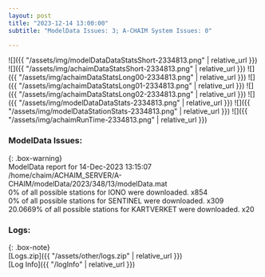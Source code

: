 ```yaml
---
layout: post
title: "2023-12-14 13:00:00"
subtitle: "ModelData Issues: 3; A-CHAIM System Issues: 0"

---
```


![]({{ "/assets/img/modelDataDataStatsShort-2334813.png" | relative_url }})
![]({{ "/assets/img/achaimDataStatsShort-2334813.png" | relative_url }})
![]({{ "/assets/img/achaimDataStatsLong00-2334813.png" | relative_url }})
![]({{ "/assets/img/achaimDataStatsLong01-2334813.png" | relative_url }})
![]({{ "/assets/img/achaimDataStatsLong02-2334813.png" | relative_url }})
![]({{ "/assets/img/modelDataDataStats-2334813.png" | relative_url }})
![]({{ "/assets/img/modelDataStationStats-2334813.png" | relative_url }})
![]({{ "/assets/img/achaimRunTime-2334813.png" | relative_url }})


### ModelData Issues:  
  
{: .box-warning}  
 ModelData report for 14-Dec-2023 13:15:07   
 /home/chaim/ACHAIM_SERVER/A-CHAIM/modelData/2023/348/13/modelData.mat   
 0% of all possible stations for IONO were downloaded. x854   
 0% of all possible stations for SENTINEL were downloaded. x309   
 20.0669% of all possible stations for KARTVERKET were downloaded. x20   
  


### Logs:  
  
{: .box-note}  
[Logs.zip]({{ "/assets/other/logs.zip" | relative_url }})  
[Log Info]({{ "/logInfo" | relative_url }})  
